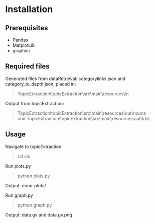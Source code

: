 # Installation

## Prerequisites

* Pandas
* MatplotLib
* graphviz

## Required files

Generated files from dataRetrieval:
categorylinks.json and category_to_depth.json, placed in:
> TopicExtraction\topicExtraction\src\main\resources\in

Output from topicExtraction:
> TopicExtraction\topicExtraction\src\main\resources\out\nouns\
and
> TopicExtraction\topicExtraction\src\main\resources\out\lda\

## Usage

Navigate to topicExtraction

> cd vis

Run plots.py

> python plots.py

Output: noun-plots/

Run graph.py

> python graph.py

Output: data.gv and data.gv.png
